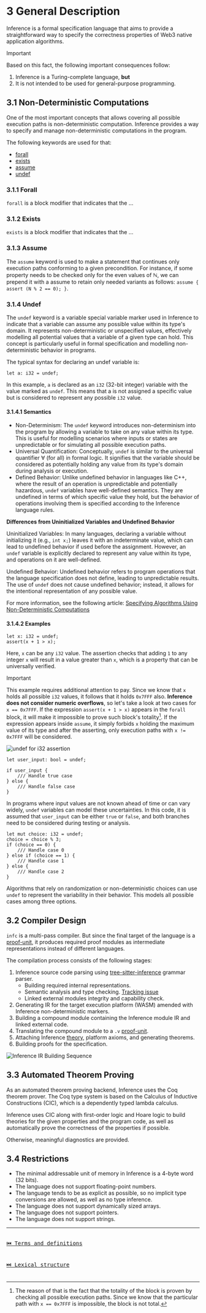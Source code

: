 # 3 General Description

Inference is a formal specification language that aims to provide a straightforward way to specify the correctness properties of Web3 native application algorithms.

> [!IMPORTANT]
> Based on this fact, the following important consequences follow:
> 1. Inference is a Turing-complete language, **but**
> 2. It is not intended to be used for general-purpose programming.

## 3.1 Non-Deterministic Computations

One of the most important concepts that allows covering all possible execution paths is non-deterministic computation. Inference provides a way to specify and manage non-deterministic computations in the program.

The following keywords are used for that:

- [forall](./statements.md#93-forall)
- [exists](./statements.md#94-exists)
- [assume](./statements.md#95-assume)
- [undef](./statements.md#9821-undef)

### 3.1.1 Forall

`forall` is a block modifier that indicates that the ...

### 3.1.2 Exists

`exists` is a block modifier that indicates that the ...

### 3.1.3 Assume

The `assume` keyword is used to make a statement that continues only execution paths conforming to a given precondition. For instance, if some property needs to be checked only for the even values of $\mathbb{N}$, we can prepend it with a assume to retain only needed variants as follows: `assume { assert (N % 2 == 0); }`.

### 3.1.4 Undef

The `undef` keyword is a variable special variable marker used in Inference to indicate that a variable can assume any possible value within its type's domain. It represents non-deterministic or unspecified values, effectively modelling all potential values that a variable of a given type can hold. This concept is particularly useful in formal specification and modelling non-deterministic behavior in programs.

The typical syntax for declaring an undef variable is:

```inference
let a: i32 = undef;
```

In this example, `a` is declared as an `i32` (32-bit integer) variable with the value marked as `undef`. This means that a is not assigned a specific value but is considered to represent any possible `i32` value.

#### 3.1.4.1 Semantics

- Non-Determinism: The `undef` keyword introduces non-determinism into the program by allowing a variable to take on any value within its type. This is useful for modelling scenarios where inputs or states are unpredictable or for simulating all possible execution paths.
- Universal Quantification: Conceptually, `undef` is similar to the universal quantifier $\forall$ (for all) in formal logic. It signifies that the variable should be considered as potentially holding any value from its type's domain during analysis or execution.
- Defined Behavior: Unlike undefined behavior in languages like C++, where the result of an operation is unpredictable and potentially hazardous, `undef` variables have well-defined semantics. They are undefined in terms of which specific value they hold, but the behavior of operations involving them is specified according to the Inference language rules.

**Differences from Uninitialized Variables and Undefined Behavior**

Uninitialized Variables: In many languages, declaring a variable without initializing it (e.g., `int x;`) leaves it with an indeterminate value, which can lead to undefined behavior if used before the assignment. However, an `undef` variable is explicitly declared to represent any value within its type, and operations on it are well-defined.

Undefined Behavior: Undefined behavior refers to program operations that the language specification does not define, leading to unpredictable results. The use of `undef` does not cause undefined behavior; instead, it allows for the intentional representation of any possible value.

For more information, see the following article: [Specifying Algorithms Using Non-Deterministic Computations](https://www.inferara.com/en/papers/specifying-algorithms-using-non-deterministic-computations/)

#### 3.1.4.2 Examples

```inference
let x: i32 = undef;
assert(x + 1 > x);
```

Here, `x` can be any `i32` value. The assertion checks that adding `1` to any integer `x` will result in a value greater than `x`, which is a property that can be universally verified.

> [!IMPORTANT]
> This example requires additional attention to pay. Since we know that `x` holds all possible `i32` values, it follows that it holds `0x7FFF` also. **Inference does not consider numeric overflows**, so let's take a look at two cases for `x == 0x7FFF`. If the expression `assert(x + 1 > x)` appears in the `forall` block, it will make it impossible to prove such block's totality[^1]. If the expression appears inside `assume`, it simply forbids `x` holding the maximum value of its type and after the asserting, only execution paths with `x != 0x7FFF` will be considered.

![`undef` for `i32` assertion](./assets/undef-i32-assert-diagram.png)

```inference
let user_input: bool = undef;

if user_input {
    /// Handle true case
} else {
    /// Handle false case
}
```
In programs where input values are not known ahead of time or can vary widely, `undef` variables can model these uncertainties. In this code, it is assumed that `user_input` can be either `true` or `false`, and both branches need to be considered during testing or analysis.

```inference
let mut choice: i32 = undef;
choice = choice % 3;
if (choice == 0) {
    /// Handle case 0
} else if (choice == 1) {
    /// Handle case 1
} else {
    /// Handle case 2
}
```

Algorithms that rely on randomization or non-deterministic choices can use `undef` to represent the variability in their behavior. This models all possible cases among three options.

## 3.2 Compiler Design

`infc` is a multi-pass compiler. But since the final target of the language is a [proof-unit](./terms-and-definitions.md#proof-unit), it produces required proof modules as intermediate representations instead of different languages.

The compilation process consists of the following stages:

1. Inference source code parsing using [tree-sitter-inference](https://github.com/Inferara/tree-sitter-inference) grammar parser.
   - Building required internal representations.
   - Semantic analysis and type checking. [Tracking issue](https://github.com/Inferara/inference/issues/8)
   - Linked external modules integrity and capability check.
2. Generating IR for the target execution platform (WASM) amended with Inference non-deterministic markers.
3. Building a compound module containing the Inference module IR and linked external code.
4. Translating the compound module to a `.v` [proof-unit](./terms-and-definitions.md#proof-unit).
5. Attaching Inference [theory](./terms-and-definitions.md#theory), platform axioms, and generating theorems.
6. Building proofs for the specification.

![Inference IR Building Sequence](./assets/inference-ir-building-sequence.png)

## 3.3 Automated Theorem Proving

As an automated theorem proving backend, Inference uses the Coq theorem prover. The Coq type system is based on the Calculus of Inductive Constructions (CIC), which is a dependently typed lambda calculus.

Inference uses CIC along with first-order logic and Hoare logic to build theories for the given properties and the program code, as well as automatically prove the correctness of the properties if possible.

Otherwise, meaningful diagnostics are provided.

## 3.4 Restrictions

- The minimal addressable unit of memory in Inference is a 4-byte word (32 bits).
- The language does not support floating-point numbers.
- The language tends to be as explicit as possible, so no implicit type conversions are allowed, as well as no type inference.
- The language does not support dynamically sized arrays.
- The language does not support pointers.
- The language does not support strings.

---

[<kbd><br>⏮️ Terms and definitions<br><br></kbd>](./terms-and-definitions.md)
[<kbd><br>⏭️ Lexical structure<br><br></kbd>](./lexical-structure.md)

[^1]: The reason of that is the fact that the totality of the block is proven by checking all possible execution paths. Since we know that the particular path with `x == 0x7FFF` is impossible, the block is not total.
